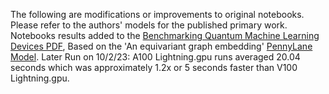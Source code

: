 The following are modifications or improvements to original notebooks. Please refer to the authors' models for the published primary work.
Notebooks results added to the [Benchmarking Quantum Machine Learning Devices PDF](https://www.chemicalqdevice.com/benchmarking-quantum-machine-learning-devices), Based on the 'An equivariant graph embedding' [PennyLane Model](https://pennylane.ai/qml/demos/tutorial_equivariant_graph_embedding). Later Run on 10/2/23: A100 Lightning.gpu runs averaged 20.04 seconds which was approximately 1.2x or 5 seconds faster than V100 Lightning.gpu. 
